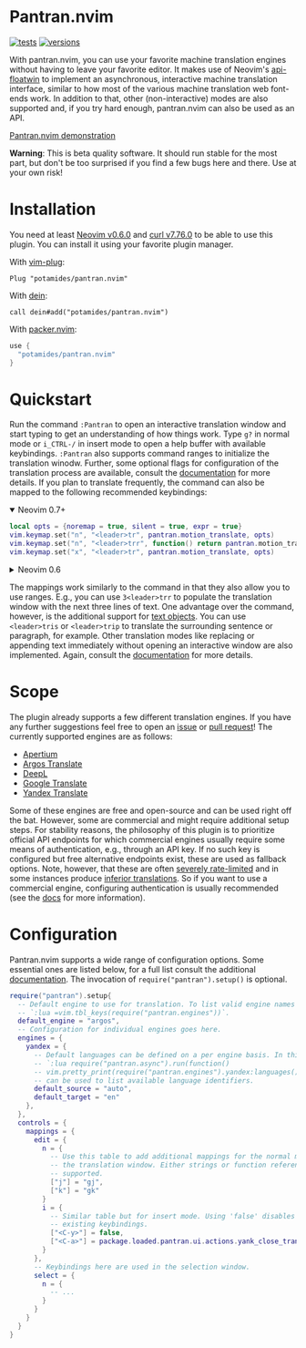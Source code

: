 <!-- panvimdoc-ignore-start -->
# Pantran.nvim
[![tests](https://github.com/potamides/pantran.nvim/actions/workflows/test.yml/badge.svg)](https://github.com/potamides/pantran.nvim/actions)
[![versions](https://img.shields.io/badge/Neovim-v0.6.0%2B-informational?logo=neovim&logoColor=inactive)](https://github.com/neovim/neovim/wiki/Installing-Neovim)
<!-- panvimdoc-ignore-end -->
With pantran.nvim, you can use your favorite machine translation engines
without having to leave your favorite editor. It makes use of Neovim's
[api-floatwin](https://neovim.io/doc/user/api.html#api-floatwin) to implement
an asynchronous, interactive machine translation interface, similar to how
most of the various machine translation web font-ends work. In addition to
that, other (non-interactive) modes are also supported and, if you try hard
enough, pantran.nvim can also be used as an API.

<!-- panvimdoc-ignore-start -->
[Pantran.nvim demonstration](https://user-images.githubusercontent.com/53401822/177125473-572c8ebf-fd5c-448f-827c-f6992e24bb02.mp4)

**Warning**: This is beta quality software. It should run stable for the most
part, but don't be too surprised if you find a few bugs here and there. Use at
your own risk!

# Installation
You need at least [Neovim v0.6.0](https://neovim.io/) and
[curl v7.76.0](https://curl.se/) to be able to use this plugin. You can
install it using your favorite plugin manager.

With [vim-plug](https://github.com/junegunn/vim-plug):
```viml
Plug "potamides/pantran.nvim"
```

With [dein](https://github.com/Shougo/dein.vim):
```viml
call dein#add("potamides/pantran.nvim")
```

With [packer.nvim](https://github.com/wbthomason/packer.nvim):
```lua
use {
  "potamides/pantran.nvim"
}
```
<!-- panvimdoc-ignore-end -->

# Quickstart
Run the command `:Pantran` to open an interactive translation window and start
typing to get an understanding of how things work. Type `g?` in normal mode or
`i_CTRL-/` in insert mode to open a help buffer with available keybindings.
`:Pantran` also supports command ranges to initialize the translation winodw.
Further, some optional flags for configuration of the translation process are
available<!-- panvimdoc-ignore-start -->, consult the
[documentation](doc/README.md) for more details<!-- panvimdoc-ignore-end -->.
If you plan to translate frequently, the command can also be mapped to the
following recommended keybindings:

<!-- panvimdoc-ignore-start -->
<details open>
<!-- panvimdoc-ignore-end -->
<summary>Neovim 0.7+</summary>

```lua
local opts = {noremap = true, silent = true, expr = true}
vim.keymap.set("n", "<leader>tr", pantran.motion_translate, opts)
vim.keymap.set("n", "<leader>trr", function() return pantran.motion_translate() .. "_" end, opts)
vim.keymap.set("x", "<leader>tr", pantran.motion_translate, opts)
```

</details>
<details><summary>Neovim 0.6</summary>

```lua
local opts = {noremap = true, silent = true, expr = true}
vim.api.nvim_set_keymap("n", "<leader>tr", [[luaeval("require('pantran').motion_translate()")]], opts)
vim.api.nvim_set_keymap("n", "<leader>trr", [[luaeval("require('pantran').motion_translate() .. '_'")]], opts)
vim.api.nvim_set_keymap("x", "<leader>tr", [[luaeval("require('pantran').motion_translate()")]], opts)
```

</details>

The mappings work similarly to the command in that they also allow you to use
ranges. E.g., you can use `3<leader>trr` to populate the translation window
with the next three lines of text. One advantage over the command, however, is
the additional support for [text
objects](https://neovim.io/doc/user/motion.html#text-objects). You can use
`<leader>tris` or `<leader>trip` to translate the surrounding sentence or
paragraph, for example. Other translation modes like replacing or appending
text immediately without opening an interactive window are also
implemented.<!-- panvimdoc-ignore-start --> Again, consult the
[documentation](doc/README.md) for more details.<!-- panvimdoc-ignore-end -->

# Scope
The plugin already supports a few different translation engines. If
you have any further suggestions feel free to open an
[issue](https://github.com/potamides/pantran.nvim/issues) or [pull
request](https://github.com/potamides/pantran.nvim/pulls)! The currently
supported engines are as follows:

* [Apertium](https://apertium.org)
* [Argos Translate](https://translate.argosopentech.com)
* [DeepL](https://www.deepl.com/translator)
* [Google Translate](https://translate.google.com)
* [Yandex Translate](https://translate.yandex.com)

Some of these engines are free and open-source and can be used right off the
bat. However, some are commercial and might require additional setup steps.
For stability reasons, the philosophy of this plugin is to prioritize official
API endpoints for which commercial engines usually require some means of
authentication, e.g., through an API key. If no such key is configured but
free alternative endpoints exist, these are used as fallback options. Note,
however, that these are often [severely
rate-limited](https://github.com/soimort/translate-shell/issues/370) and in
some instances produce [inferior
translations](https://github.com/Animenosekai/translate/issues/22). So if you
want to use a commercial engine, configuring authentication is usually
recommended<!-- panvimdoc-ignore-start --> (see the [docs](doc/README.md) for
more information)<!-- panvimdoc-ignore-end -->.

<!-- panvimdoc-ignore-start -->
# Configuration
Pantran.nvim supports a wide range of configuration options. Some essential
ones are listed below, for a full list consult the additional
[documentation](doc/README.md). The invocation of `require("pantran").setup()`
is optional.

```lua
require("pantran").setup{
  -- Default engine to use for translation. To list valid engine names run
  -- `:lua =vim.tbl_keys(require("pantran.engines"))`.
  default_engine = "argos",
  -- Configuration for individual engines goes here.
  engines = {
    yandex = {
      -- Default languages can be defined on a per engine basis. In this case
      -- `:lua require("pantran.async").run(function()
      -- vim.pretty_print(require("pantran.engines").yandex:languages()) end)`
      -- can be used to list available language identifiers.
      default_source = "auto",
      default_target = "en"
    },
  },
  controls = {
    mappings = {
      edit = {
        n = {
          -- Use this table to add additional mappings for the normal mode in
          -- the translation window. Either strings or function references are
          -- supported.
          ["j"] = "gj",
          ["k"] = "gk"
        }
        i = {
          -- Similar table but for insert mode. Using 'false' disables
          -- existing keybindings.
          ["<C-y>"] = false,
          ["<C-a>"] = package.loaded.pantran.ui.actions.yank_close_translation
        }
      },
      -- Keybindings here are used in the selection window.
      select = {
        n = {
          -- ...
        }
      }
    }
  }
}
```
<!-- panvimdoc-ignore-end -->

<!-- vim: set textwidth=78: -->

